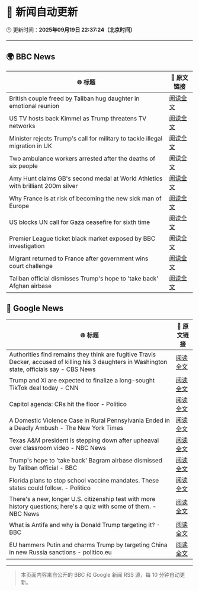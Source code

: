 # 🧠 新闻自动更新

🕒 更新时间：**2025年09月19日 22:37:24（北京时间）**

---

## 🌍 BBC News

| 🌐 标题 | 🔗 原文链接 |
|--------|-------------|
| British couple freed by Taliban hug daughter in emotional reunion | [阅读全文](https://www.bbc.com/news/articles/c0q7l8ewj0wo?at_medium=RSS&at_campaign=rss) |
| US TV hosts back Kimmel as Trump threatens TV networks | [阅读全文](https://www.bbc.com/news/articles/clyxjve3pe2o?at_medium=RSS&at_campaign=rss) |
| Minister rejects Trump's call for military to tackle illegal migration in UK | [阅读全文](https://www.bbc.com/news/articles/c04qre9l0v3o?at_medium=RSS&at_campaign=rss) |
| Two ambulance workers arrested after the deaths of six people | [阅读全文](https://www.bbc.com/news/articles/cvgvnvnm0vro?at_medium=RSS&at_campaign=rss) |
| Amy Hunt claims GB's second medal at World Athletics with brilliant 200m silver | [阅读全文](https://www.bbc.com/sport/athletics/articles/c701x1wn5rno?at_medium=RSS&at_campaign=rss) |
| Why France is at risk of becoming the new sick man of Europe | [阅读全文](https://www.bbc.com/news/articles/cvg9n6vr2eyo?at_medium=RSS&at_campaign=rss) |
| US blocks UN call for Gaza ceasefire for sixth time | [阅读全文](https://www.bbc.com/news/articles/ce3yj41083no?at_medium=RSS&at_campaign=rss) |
| Premier League ticket black market exposed by BBC investigation | [阅读全文](https://www.bbc.com/sport/articles/cwy9dlqxx2ro?at_medium=RSS&at_campaign=rss) |
| Migrant returned to France after government wins court challenge | [阅读全文](https://www.bbc.com/news/articles/cx273vnkjpmo?at_medium=RSS&at_campaign=rss) |
| Taliban official dismisses Trump's hope to 'take back' Afghan airbase | [阅读全文](https://www.bbc.com/news/articles/c24rz9jeyjjo?at_medium=RSS&at_campaign=rss) |

## 📰 Google News

| 🌐 标题 | 🔗 原文链接 |
|--------|-------------|
| Authorities find remains they think are fugitive Travis Decker, accused of killing his 3 daughters in Washington state, officials say - CBS News | [阅读全文](https://news.google.com/rss/articles/CBMimAFBVV95cUxQZGIzR0xRMDZ6WDdRLTIxZTdLTWtjRUFpTE1oR2lKdFpiMTRJN2FoMld2ZjdXdnRqZWJEWW9ncmRrYzlmUDhHT0hIV01vUnJ0empNbHBfZ2w4RUp5YkJ5MGhxaTZ2Z0duQ0R6NEpoSkpLa0U2b2t4Q2NEYnJERjRBSjdBNUcwRVoyOERYYVJKVFk4aGh3c0JOUNIBngFBVV95cUxQTjFZa3ZxZzM3R25oRlJmOW91MU01emc1bThWejk2b1RBRlY3V3ZoYnBzREEwRzZtUFY1UWgzWDFpVlo2aUlXcEROVi1uSnMxZGxxdlRzQlhPUXhXbmNPODZ0cGJraEpYelVYaUJKbVk4MXBwZHZ3YmpaQjlTRnplQ1ZpOEQ1czRtcUg1QVRtRldZSHpMNnJsVDBuZVVWUQ?oc=5) |
| Trump and Xi are expected to finalize a long-sought TikTok deal today - CNN | [阅读全文](https://news.google.com/rss/articles/CBMiZ0FVX3lxTE1YU01SbW9DUUFrdm1tX2VGR1hQWUk1NUZyV3JVYS0tNDhMSmxHZVhDcldad3dhMVcxZUtseWEyWEtRdWVQSW1PdkEyRW9JUDNJQTNwYzgxMjJHV2J3MF9xSnVTaW1Oa3c?oc=5) |
| Capitol agenda: CRs hit the floor - Politico | [阅读全文](https://news.google.com/rss/articles/CBMivAFBVV95cUxQeHdROUpUQkoxNGxuREpvZmh1eF9Lb1NodWI5RTloU2Q2U1I1eHZ4eFNxSDNDX3pwbF9iRUc0Qjc2d3FkV19zWXo5Zm93ckdiNlIzM0NHVldBNF96bTZoU0IyRGVjN1FtX2N1bmlUNENfWjJFU0k1NGVxMzB6a3J1aW9WWjhYZUZ2d3M1VW9FbFFIbXNtUU9VUEV5U0NvZTdWQjhST0hlVm5lZDJER2NGNDJlcmRmLVZsRjkyTw?oc=5) |
| A Domestic Violence Case in Rural Pennsylvania Ended in a Deadly Ambush - The New York Times | [阅读全文](https://news.google.com/rss/articles/CBMihgFBVV95cUxPQkN1UWx4YzlOaHBxNmtNeUtHTTRDYVJ5UzFycXRkVnNicHZwNUYxVXhGUndraVljUUlPdmdFZkN5N2lLQ0RtUW9XR0ZTMzEtOGtjdHVSa09yMEtXQXMyakJ6TlowVE5kM3FpaTFPRE9VS2pGazA5enRpRW1DdkUwZElLMHlkQQ?oc=5) |
| Texas A&M president is stepping down after upheaval over classroom video - NBC News | [阅读全文](https://news.google.com/rss/articles/CBMioAFBVV95cUxOV0Y3N0R3d3lSdEJNT05xQ19KWExUSUVjdjktby1ZcC1pM0h0QkRsZHdtM21mN0VFUVN1NWpRZElzWFZOSWwxa3ZxSlRwci1wb1pMQUU5dEoyMEFLbjE2RUpCS2JQWUpTWDdZQkFGcG1HVXVYdGpzanMxQkMyZnNUZ01fUWNvSnpKMUl1cDVYem5Jc2taWTJVZDlHOFpjS0pM0gFWQVVfeXFMT3U1QUxyWWJlVlVwYXgxRjE4OEpnMXJXWWxzSlRsRVAzQ0o2cUJhN2tVQllVbGNCNjktQXpuUlZTdlg4bEk2dUhjMjNRdS1QYjJ1NzlrbVE?oc=5) |
| Trump's hope to 'take back' Bagram airbase dismissed by Taliban official - BBC | [阅读全文](https://news.google.com/rss/articles/CBMiWkFVX3lxTE1QNFdUc3pRbW40ak91ajVvbzctZk91TWV3Vkh3X0o1M1JCMS1WczcwN05oVnpIaWVSNGdlSDAwQVpKRWNjSkY1ZFJ2bWllanQ5c0VDallxaVY4UdIBX0FVX3lxTE94QTVjaFYwem9mdzR5U0gwZy1ldWJXbWFwMXBYbWdUQkFPVzVvOVYwUjBXNTg0a0hIcFVoOTMyNHB5STVQYk5YY0VQZ3BHMDZEY1VfdDEwdVJ2cHlaU0Uw?oc=5) |
| Florida plans to stop school vaccine mandates. These states could follow. - Politico | [阅读全文](https://news.google.com/rss/articles/CBMiigFBVV95cUxQY1VJR1BJMnRyTjhrLTNVN0JNSFpOTUtVbnFMSVNPR25yVmhmVVdyVjFlWmQybW1fVVY1dlpfb296VmxIMWgxcHRLSk51YVBITU1WNldRQVN2cVZkUGxhTllJYlMxQWU3TzRrUFkzU1QzSzV2ZlN6Wm00a2E2d1BaS3oxZDJhMUJ4T2c?oc=5) |
| There's a new, longer U.S. citizenship test with more history questions; here's a quiz with some of them. - NBC News | [阅读全文](https://news.google.com/rss/articles/CBMimgFBVV95cUxQSFc5TEFoTHFpRFhJU19fbEtjVUhKRlhvU3IwN01fYXRicU5tX2ZFckdNYjA0Qm9Mc2M0Z0kzc1NxQ3VSTE1GUGlpaWJENW03SHRfTmNNdGV0Ujc4NXpaNWI3T2wwZnZlcS15SFJCMmNJVkZQcXlyOEtvU2pUNDhWMllNMmlsNTNiSmNObTNoMFhVY2pURVFIVGpR0gFWQVVfeXFMTjlVYWxOc2psOGRLSllLSms5bjZjZGVXdTg3Q1RrQUJ3ZFZlVXFTYkVfUlFmdDY3QUVkdnhoSmF4ZEp6MkM1Z2xhYWlXYl9GdXdESzlKMkE?oc=5) |
| What is Antifa and why is Donald Trump targeting it? - BBC | [阅读全文](https://news.google.com/rss/articles/CBMiWkFVX3lxTE81TnNXbFFQSDJ3c09xR1oxblVCQXFTQnBZQkNPaWZkR3lfOXoybFRFYTVyLXNoYUNZWDVlXzVSVlVQb2Z2dDhTN1pwcDMzMW9HUFhCQkU4WldYUdIBX0FVX3lxTFBrN2FrU3FaVm5PMzRzTHprNEpCck4wZzlINl9ta29HLUtMVmpjbk9NdFA3LWhOSS1PYzFVa2Jsek9kU0pHT0VibUwzRDZfc0V4QnZlZDN3Rlg0M2VhTDF3?oc=5) |
| EU hammers Putin and charms Trump by targeting China in new Russia sanctions - politico.eu | [阅读全文](https://news.google.com/rss/articles/CBMirAFBVV95cUxNY3RvNU5YWFhidG9UUTFXSE4xSTZFMkNQWFUzN2ZFdGhnYXF0NTdtdmcya041N1cwSzNIWDBRMGM1cTB2alRHNnUyNVJXd2E3b2NvRzE1Slo5Y0JOSDkxVE5oeExwZWs5clFhZjdGU0dNLTUyQkJURDRuc3pLeDlGWlJCajN1ckU5bnpncnV0YVpxUWZYUzdCd0w0NTJqUTNyZ01YZld6MHZWSHV2?oc=5) |

---
> 本页面内容来自公开的 BBC 和 Google 新闻 RSS 源，每 10 分钟自动更新。